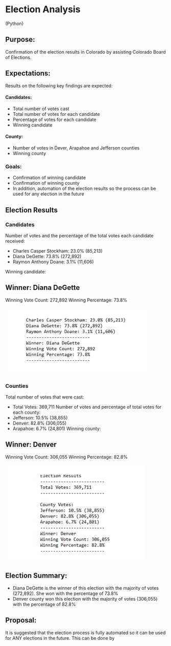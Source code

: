 # Election Analysis
(Python)

## Purpose:
Confirmation of the election results in Colorado by assisting Colorado Board of Elections.
## Expectations:
Results on the following key findings are expected:
#### Candidates:
- Total number of votes cast
- Total number of votes for each candidate
- Percentage of votes for each candidate
- Winning candidate
#### County:
- Number of votes in Dever, Arapahoe and Jefferson counties
- Winning county
### Goals:
- Confirmation of winning candidate 
- Confirmation of winning county
- In addition, automation of the election results so the process can be used for any election in the future

## Election Results
### Candidates
Number of votes and the percentage of the total votes each candidate received:
- Charles Casper Stockham: 23.0% (85,213)
- Diana DeGette: 73.8% (272,892)
- Raymon Anthony Doane: 3.1% (11,606)

Winning candidate:
## Winner: Diana DeGette
Winning Vote Count: 272,892
Winning Percentage: 73.8%

![](Candidates%20election%20results.png)

### Counties
Total number of votes that were cast:
- Total Votes: 369,711
Number of votes and percentage of total votes for each county:
- Jefferson: 10.5% (38,855)
- Denver: 82.8% (306,055)
- Arapahoe: 6.7% (24,801)
Winning county:
## Winner: Denver
Winning Vote Count: 306,055
Winning Percentage: 82.8%

![](Overall%20and%20Counties%20Electin%20Results.png)

## Election Summary:
- Diana DeGette is the winner of this election with the majority of votes (272,892).  She won with the percentage of 73.8%
- Denver county won this election with the majority of votes (306,055) with the percentage of 82.8%
## Proposal:
It is suggested that the election process is fully automated so it can be used for ANY elections in the future.  This can be done by 

